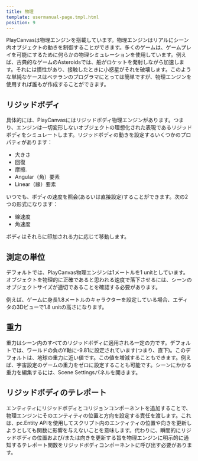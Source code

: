 ```yaml
---
title: 物理
template: usermanual-page.tmpl.html
position: 9
---
```


PlayCanvasは物理エンジンを搭載しています。物理エンジンはリアルにシーン内オブジェクトの動きを制御することができます。多くのゲームは、ゲームプレイを可能にするために何らかの物理シミュレーションを使用しています。例えば、古典的なゲームのAsteroidsでは、船がロケットを発射しながら加速します。それには慣性があり、接触したときに小惑星がそれを破壊します。このような単純なケースはベテランのプログラマにとっては簡単ですが、物理エンジンを使用すれば誰もが作成することができます。

## リジッドボディ

具体的には、PlayCanvasにはリジッドボディ物理エンジンがあります。つまり、エンジンは一切変形しないオブジェクトの理想化された表現であるリジッドボディをシミュレートします。リジッドボディの動きを設定するいくつかのプロパティがあります：

* 大きさ
* 回復
* 摩擦.
* Angular（角）要素
* Linear（線）要素

いつでも、ボディの速度を照会(あるいは直接設定)することができます。次の2つの形式になります：

* 線速度
* 角速度

ボディはそれらに印加される力に応じて移動します。

## 測定の単位

デフォルトでは、PlayCanvas物理エンジンは1メートルを1 unitとしています。オブジェクトを物理的に正確であると思われる速度で落下させるには、シーンのオブジェクトサイズが適切であることを確認する必要があります。

例えば、ゲームに身長1.8メートルのキャラクターを設定している場合、エディタの3Dビューで1.8 unitの高さになります。

## 重力

重力はシーン内のすべてのリジッドボディに適用される一定の力です。デフォルトでは、ワールドの負のY軸に-9.81に設定されています(つまり、直下)。このデフォルトは、地球の重力に近い値です。この値を増減することもできます。例えば、宇宙設定のゲームの重力をゼロに設定することも可能です。シーンにかかる重力を編集するには、Scene Settingsパネルを開きます。

## リジッドボディのテレポート

エンティティにリジッドボディとコリジョンコンポーネントを追加することで、物理エンジンにそのエンティティの位置と方向を設定する責任を渡します。これは、pc.Entity APIを使用してスクリプト内のエンティティの位置や向きを更新しようとしても関数に影響を与えないことを意味します。代わりに、瞬間的にリジッドボディの位置および/または向きを更新する旨を物理エンジンに明示的に通知するテレポート関数をリジッドボディコンポーネントに呼び出す必要があります。

